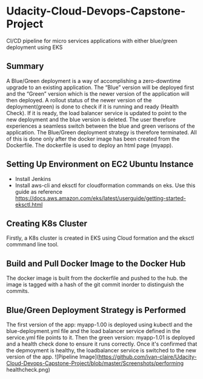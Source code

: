 # Udacity-Cloud-Devops-Capstone-Project
 CI/CD pipeline for micro services applications with either blue/green deployment using EKS
 
## Summary
A Blue/Green deployment is a way of accomplishing a zero-downtime upgrade to an existing application.
The “Blue” version will be deployed first and the “Green” version which is the newer version of the application will then deployed.
A rollout status of the newer version of the deployment(green) is done to check if it is running and ready (Health Check).
If it is ready, the load balancer service is updated to point to the new deployment and the blue version is deleted. 
The user therefore experiences a seamless switch between the blue and green verisons of the application.
The Blue/Green deployment strategy is therefore terminated. 
All of this is done only after the docker image has been created from the Dockerfile. 
The dockerfile is used to deploy an html page (myapp).

## Setting Up Environment on EC2 Ubuntu Instance
- Install Jenkins 
- Install aws-cli and eksctl for cloudformation commands on eks. Use this guide as reference
https://docs.aws.amazon.com/eks/latest/userguide/getting-started-eksctl.html

## Creating K8s Cluster
Firstly, a K8s cluster is created in EKS using Cloud formation and the eksctl commmand line tool.

## Build and Pull Docker Image to the Docker Hub
The docker image is built from the dockerfile and pushed to the hub.
the image is tagged with a hash of the git commit inorder to distinguish the commits.

## Blue/Green Deployment Strategy is Performed
The first version of the app: myapp-1.00 is deployed using kubectl and the blue-deployment.yml file
and the load balancer service defined in the service.yml file points to it.
Then the green version: myapp-1.01 is deployed and a health check done to ensure it runs correctly.
Once it's confirmed that the depmoyment is healthy,
the loadbalancer service is switched to the new version of the app.
![Pipeline Image](https://github.com/ivan-claire/Udacity-Cloud-Devops-Capstone-Project/blob/master/Screenshots/performing healthcheck.png)



